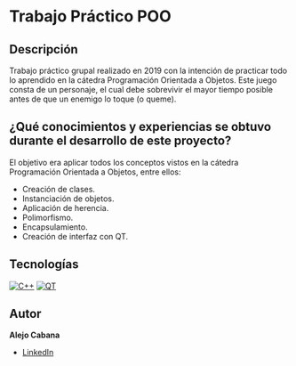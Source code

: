 # Trabajo Práctico POO


## Descripción

Trabajo práctico grupal realizado en 2019 con la intención de practicar todo lo aprendido en la cátedra Programación Orientada a Objetos.
Este juego consta de un personaje, el cual debe sobrevivir el mayor tiempo posible antes de que un enemigo lo toque (o queme).


## ¿Qué conocimientos y experiencias se obtuvo durante el desarrollo de este proyecto?

El objetivo era aplicar todos los conceptos vistos en la cátedra Programación Orientada a Objetos, entre ellos:
* Creación de clases.
* Instanciación de objetos.
* Aplicación de herencia.
* Polimorfismo.
* Encapsulamiento.
* Creación de interfaz con QT.


## Tecnologías

<!-- Iconos sacados de: https://github.com/hendrasob/badges/blob/master/README.md y https://github.com/alexandresanlim/Badges4-README.md-Profile -->
[![C++](https://img.shields.io/badge/C%2B%2B-00599C?style=for-the-badge&logo=c%2B%2B&logoColor=white)](https://www.w3schools.com/cpp/)
[![QT](https://img.shields.io/badge/Qt-41CD52?style=for-the-badge&logo=qt&logoColor=white)](https://www.qt.io/)


## Autor
**Alejo Cabana**
* [LinkedIn](https://www.linkedin.com/in/mc-alejo/)
